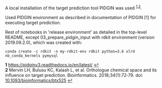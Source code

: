 A local installation of the target prediction tool PIDGIN was used <sup id="a1">[1](#f1)</sup><sup id="a2">[,2](#f2)</sup>.

Used PIDGIN environment as described in documentation of PIDGIN [1] for executing target prediction.

Rest of notebooks in 'release environment' as detailed in the top-level README, except 03_prepare_pidgin_input with rdkit environment (version 2019.09.2.0), which was created with:
```
conda create -c rdkit -n my-rdkit-env rdkit python=3.6 xlrd nb_conda_kernels pymysql
```

<b id="f1">1</b> https://pidginv3.readthedocs.io/en/latest/ [↩](#a1)  
<b id="f2">2</b> Mervin LH, Bulusu KC, Kalash L, et al. Orthologue chemical space and its influence on target prediction. Bioinformatics. 2018;34(1):72‐79. doi: [10.1093/bioinformatics/btx525](https://doi.org/10.1093/bioinformatics/btx525) [↩](#a2)